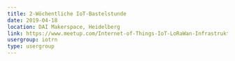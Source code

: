 ```yaml
---
title: 2-Wöchentliche IoT-Bastelstunde
date: 2019-04-18
location: DAI Makerspace, Heidelberg
link: https://www.meetup.com/Internet-of-Things-IoT-LoRaWan-Infrastruktur-4-RheinNeckar/events/260574912/
usergroup: iotrn
type: usergroup
---
```

